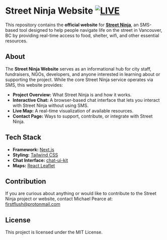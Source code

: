 # Street Ninja Website [![LIVE](https://img.shields.io/badge/status-LIVE-brightgreen)](https://streetninja.ca)

This repository contains the **official website** for [**Street Ninja**](https://github.com/firstflush/street_ninja/), an SMS-based tool designed to help people navigate life on the street in Vancouver, BC by providing real-time access to food, shelter, wifi, and other essential resources.

## About

The **Street Ninja Website** serves as an informational hub for city staff, fundraisers, NGOs, developers, and anyone interested in learning about or supporting the project. While the core Street Ninja service operates via SMS, this website provides:

- **Project Overview:** What Street Ninja is and how it works.
- **Interactive Chat:** A browser-based chat interface that lets you interact with Street Ninja without using SMS.
- **Live Map:** A real-time visualization of available resources.
- **Contact Page:** Ways to support, contribute, or integrate with Street Ninja.

## Tech Stack

- **Framework:** [Next.js](https://nextjs.org/)
- **Styling:** [Tailwind CSS](https://tailwindcss.com/)
- **Chat Interface:** [chat-ui-kit](https://www.npmjs.com/package/chat-ui-kit)
- **Maps:** [React Leaflet](https://react-leaflet.js.org/)

## Contribution
If you are curious about anything or would like to contribute to the Street Ninja project or website, contact Michael Pearce at: firstflush@protonmail.com

## License
This project is licensed under the MIT License.

